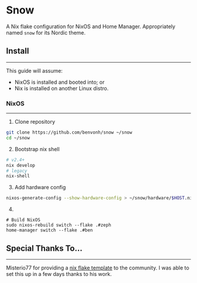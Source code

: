 # Snow
A Nix flake configuration for NixOS and Home Manager. Appropriately named `snow` for its Nordic theme.

## Install
---
This guide will assume:
- NixOS is installed and booted into; or
- Nix is installed on another Linux distro.  

### NixOS
---
1. Clone repository
```sh
git clone https://github.com/benvonh/snow ~/snow
cd ~/snow
```

2. Bootstrap nix shell
```sh
# v2.4+
nix develop
# legacy
nix-shell
```

3. Add hardware config
```sh
nixos-generate-config --show-hardware-config > ~/snow/hardware/$HOST.nix

```

4. 
```SH
# Build NixOS
sudo nixos-rebuild switch --flake .#zeph
home-manager switch --flake .#ben
```

## Special Thanks To...
---
Misterio77 for providing a [nix flake template](https://github.com/misterio77/nix-starter-configs) to the community. I was able to set this up in a few days thanks to his work.
